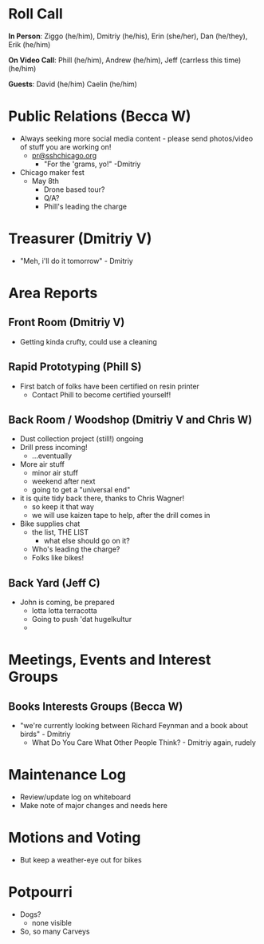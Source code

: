 # Roll Call
**In Person**:  Ziggo (he/him), Dmitriy (he/his), Erin (she/her), Dan (he/they), Erik (he/him)

**On Video Call**: Phill (he/him), Andrew (he/him), Jeff (carrless this time)(he/him)

**Guests**: David (he/him) Caelin (he/him)

# Public Relations (Becca W)
- Always seeking more social media content - please send photos/video of stuff you are working on!
  - pr@sshchicago.org
    - "For the 'grams, yo!" -Dmitriy
- Chicago maker fest
  - May 8th
    - Drone based tour?
    - Q/A?
    - Phill's leading the charge
# Treasurer (Dmitriy V)
- "Meh, i'll do it tomorrow" - Dmitriy
# Area Reports
## Front Room (Dmitriy V)
- Getting kinda crufty, could use a cleaning
## Rapid Prototyping (Phill S)
- First batch of folks have been certified on resin printer
  - Contact Phill to become certified yourself!
## Back Room / Woodshop (Dmitriy V and Chris W)
- Dust collection project (still!) ongoing
- Drill press incoming!
  - ...eventually
- More air stuff
  - minor air stuff
  - weekend after next
  - going to get a "universal end"
- it is quite tidy back there, thanks to Chris Wagner!
  - so keep it that way
  - we will use kaizen tape to help, after the drill comes in
- Bike supplies chat
  - the list, THE LIST
    - what else should go on it?
  - Who's leading the charge?
  - Folks like bikes!
## Back Yard (Jeff C)
- John is coming, be prepared
  - lotta lotta terracotta
  - Going to push 'dat hugelkultur
  - 
# Meetings, Events and Interest Groups
## Books Interests Groups (Becca W)
- "we're currently looking between Richard Feynman and a book about birds" - Dmitriy
  - What Do You Care What Other People Think? - Dmitriy again, rudely
# Maintenance Log
- Review/update log on whiteboard
- Make note of major changes and needs here

# Motions and Voting
- But keep a weather-eye out for bikes

# Potpourri
- Dogs?
  - none visible
- So, so many Carveys
